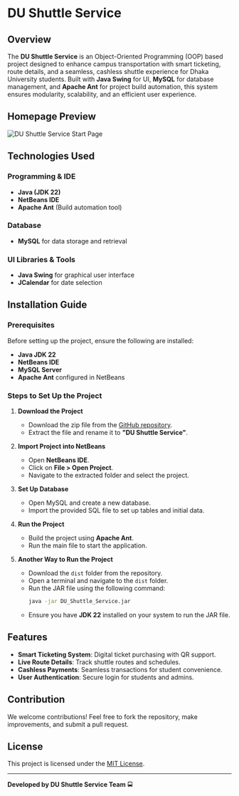 # DU Shuttle Service

## Overview
The **DU Shuttle Service** is an Object-Oriented Programming (OOP) based project designed to enhance campus transportation with smart ticketing, route details, and a seamless, cashless shuttle experience for Dhaka University students. Built with **Java Swing** for UI, **MySQL** for database management, and **Apache Ant** for project build automation, this system ensures modularity, scalability, and an efficient user experience.

## Homepage Preview
![DU Shuttle Service Start Page](path/to/image.png)

## Technologies Used
### Programming & IDE
- **Java (JDK 22)**
- **NetBeans IDE**
- **Apache Ant** (Build automation tool)

### Database
- **MySQL** for data storage and retrieval

### UI Libraries & Tools
- **Java Swing** for graphical user interface
- **JCalendar** for date selection

## Installation Guide

### Prerequisites
Before setting up the project, ensure the following are installed:
- **Java JDK 22**
- **NetBeans IDE**
- **MySQL Server**
- **Apache Ant** configured in NetBeans

### Steps to Set Up the Project
1. **Download the Project**
   - Download the zip file from the [GitHub repository](your-github-repo-link-here).
   - Extract the file and rename it to **"DU Shuttle Service"**.

2. **Import Project into NetBeans**
   - Open **NetBeans IDE**.
   - Click on **File > Open Project**.
   - Navigate to the extracted folder and select the project.

3. **Set Up Database**
   - Open MySQL and create a new database.
   - Import the provided SQL file to set up tables and initial data.
   
4. **Run the Project**
   - Build the project using **Apache Ant**.
   - Run the main file to start the application.
5. **Another Way to Run the Project**
   - Download the `dist` folder from the repository.
   - Open a terminal and navigate to the `dist` folder.
   - Run the JAR file using the following command:
     ```sh
     java -jar DU_Shuttle_Service.jar
     ```
   - Ensure you have **JDK 22** installed on your system to run the JAR file.     

## Features
- **Smart Ticketing System**: Digital ticket purchasing with QR support.
- **Live Route Details**: Track shuttle routes and schedules.
- **Cashless Payments**: Seamless transactions for student convenience.
- **User Authentication**: Secure login for students and admins.

## Contribution
We welcome contributions! Feel free to fork the repository, make improvements, and submit a pull request.

## License
This project is licensed under the [MIT License](LICENSE).

---
**Developed by DU Shuttle Service Team** 🚍
